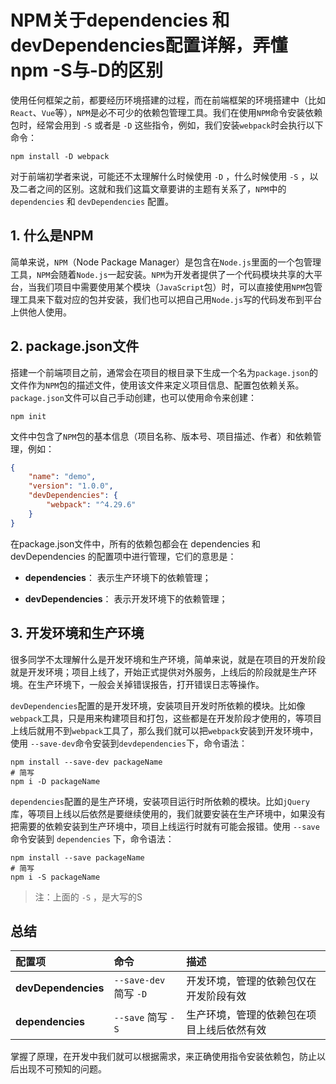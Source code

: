 <!--
 * @Author: nieloong@aliyun.com
 * @Date: 2020-10-13 17:18:59
 * @LastEditors: Loong Nie
 * @LastEditTime: 2020-10-13 17:27:55
 * @FilePath: /LoongStudy/Note/大前端之路/npm/NPM关于dependencies 和 devDependencies配置详解，弄懂npm -S与-D的区别.md
 * @Descripttion:
 * @version:
-->
# NPM关于dependencies 和 devDependencies配置详解，弄懂npm -S与-D的区别

使用任何框架之前，都要经历环境搭建的过程，而在前端框架的环境搭建中（比如`React`、`Vue`等），`NPM`是必不可少的依赖包管理工具。我们在使用`NPM`命令安装依赖包时，经常会用到 `-S` 或者是 `-D` 这些指令，例如，我们安装`webpack`时会执行以下命令：

```shell
npm install -D webpack
```

对于前端初学者来说，可能还不太理解什么时候使用 `-D` ，什么时候使用 `-S` ，以及二者之间的区别。这就和我们这篇文章要讲的主题有关系了，`NPM`中的 `dependencies` 和 `devDependencies` 配置。

## 1. 什么是NPM

简单来说，`NPM`（Node Package Manager）是包含在`Node.js`里面的一个包管理工具，`NPM`会随着`Node.js`一起安装。`NPM`为开发者提供了一个代码模块共享的大平台，当我们项目中需要使用某个模块（`JavaScript`包）时，可以直接使用`NPM`包管理工具来下载对应的包并安装，我们也可以把自己用`Node.js`写的代码发布到平台上供他人使用。

## 2. package.json文件

搭建一个前端项目之前，通常会在项目的根目录下生成一个名为`package.json`的文件作为`NPM`包的描述文件，使用该文件来定义项目信息、配置包依赖关系。`package.json`文件可以自己手动创建，也可以使用命令来创建：

```shell
npm init
```

文件中包含了`NPM`包的基本信息（项目名称、版本号、项目描述、作者）和依赖管理，例如：

```json
{
    "name": "demo",
    "version": "1.0.0",
    "devDependencies": {
        "webpack": "^4.29.6"
    }
}
```

在package.json文件中，所有的依赖包都会在 dependencies 和 devDependencies 的配置项中进行管理，它们的意思是：

* **dependencies**： 表示生产环境下的依赖管理；

* **devDependencies**： 表示开发环境下的依赖管理；

## 3. 开发环境和生产环境

很多同学不太理解什么是开发环境和生产环境，简单来说，就是在项目的开发阶段就是开发环境；项目上线了，开始正式提供对外服务，上线后的阶段就是生产环境。在生产环境下，一般会关掉错误报告，打开错误日志等操作。

`devDependencies`配置的是开发环境，安装项目开发时所依赖的模块。比如像`webpack`工具，只是用来构建项目和打包，这些都是在开发阶段才使用的，等项目上线后就用不到`webpack`工具了，那么我们就可以把`webpack`安装到开发环境中，使用 `--save-dev`命令安装到`devdependencies`下，命令语法：

```shell
npm install --save-dev packageName
# 简写
npm i -D packageName
```

`dependencies`配置的是生产环境，安装项目运行时所依赖的模块。比如`jQuery`库，等项目上线以后依然是要继续使用的，我们就要安装在生产环境中，如果没有把需要的依赖安装到生产环境中，项目上线运行时就有可能会报错。使用 `--save` 命令安装到 `dependencies` 下，命令语法：

```shell
npm install --save packageName
# 简写
npm i -S packageName
```

> 注：上面的 `-S` ，是大写的S

## 总结

|配置项|命令|描述|
|:---|:---|:---|
|**devDependencies**|`--save-dev` 简写 `-D`|开发环境，管理的依赖包仅在开发阶段有效|
|**dependencies**|`--save` 简写 `-S`|生产环境，管理的依赖包在项目上线后依然有效|

掌握了原理，在开发中我们就可以根据需求，来正确使用指令安装依赖包，防止以后出现不可预知的问题。
